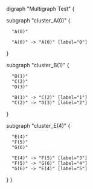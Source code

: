 digraph "Multigraph Test" {

  subgraph "cluster_A(0)" {

      "A(0)"

      "A(0)" -> "A(0)" [label="0"]

  }

  subgraph "cluster_B(1)" {

      "B(1)"
      "C(2)"
      "D(3)"

      "B(1)" -> "C(2)" [label="1"]
      "C(2)" -> "D(3)" [label="2"]

  }

  subgraph "cluster_E(4)" {

      "E(4)"
      "F(5)"
      "G(6)"

      "E(4)" -> "F(5)" [label="3"]
      "F(5)" -> "G(6)" [label="4"]
      "G(6)" -> "E(4)" [label="5"]

  }
}

